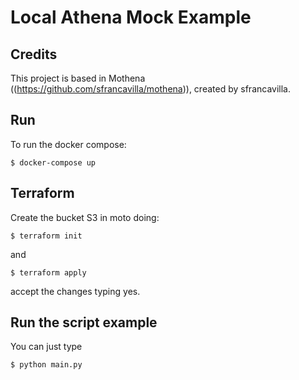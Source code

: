 # Local Athena Mock Example

## Credits
This project is based in Mothena ((https://github.com/sfrancavilla/mothena)), created by sfrancavilla.

## Run
To run the docker compose:
```console
$ docker-compose up
```

## Terraform
Create the bucket S3 in moto doing:
```console
$ terraform init
```

and
```console
$ terraform apply
```
accept the changes typing yes.

## Run the script example

You can just type
```console
$ python main.py
```





